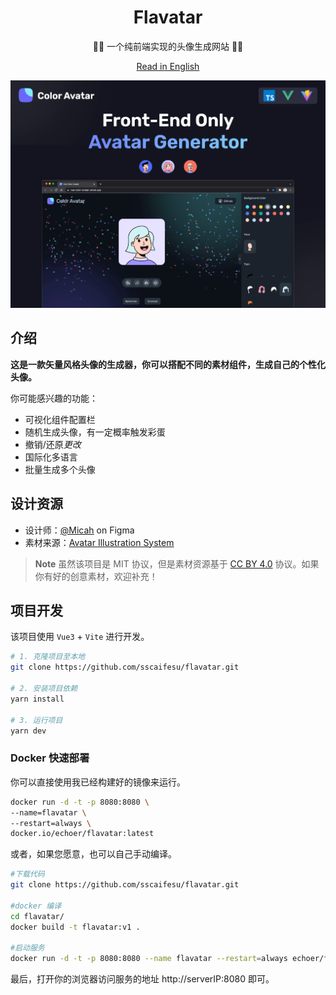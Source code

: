 <div align="center">
  <h1>Flavatar</h1>

  <p>🧑‍🦱 一个纯前端实现的头像生成网站 🧑‍🦳</p>

[Read in English](./README.md)

</div>

<a href="https://flavatar.leoku.dev">
  <img src="./images/social-preview-1.png" alt="website-cover" />
</a>

<!-- ## 在线预览

[`https://flavatar.leoku.dev`](https://flavatar.leoku.dev) -->

## 介绍

**这是一款矢量风格头像的生成器，你可以搭配不同的素材组件，生成自己的个性化头像。**

你可能感兴趣的功能：

- 可视化组件配置栏
- 随机生成头像，有一定概率触发彩蛋
- 撤销/还原*更改*
- 国际化多语言
- 批量生成多个头像

## 设计资源

- 设计师：[@Micah](https://www.figma.com/@Micah) on Figma
- 素材来源：[Avatar Illustration System](https://www.figma.com/community/file/829741575478342595)

> **Note**
> 虽然该项目是 MIT 协议，但是素材资源基于 [CC BY 4.0](https://creativecommons.org/licenses/by/4.0/) 协议。如果你有好的创意素材，欢迎补充！

## 项目开发

该项目使用 `Vue3` + `Vite` 进行开发。

```sh
# 1. 克隆项目至本地
git clone https://github.com/sscaifesu/flavatar.git

# 2. 安装项目依赖
yarn install

# 3. 运行项目
yarn dev
```

### Docker 快速部署

你可以直接使用我已经构建好的镜像来运行。

```sh
docker run -d -t -p 8080:8080 \
--name=flavatar \
--restart=always \
docker.io/echoer/flavatar:latest
```

或者，如果您愿意，也可以自己手动编译。

```sh
#下载代码
git clone https://github.com/sscaifesu/flavatar.git

#docker 编译
cd flavatar/
docker build -t flavatar:v1 .

#启动服务
docker run -d -t -p 8080:8080 --name flavatar --restart=always echoer/flavatar
```

最后，打开你的浏览器访问服务的地址 http://serverIP:8080 即可。